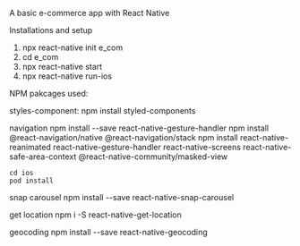 A basic e-commerce app with React Native

Installations and setup

1. npx react-native init e_com
2. cd e_com
3. npx react-native start
4. npx react-native run-ios

NPM pakcages used:

styles-component:
    npm install styled-components

navigation
    npm install --save react-native-gesture-handler
    npm install @react-navigation/native @react-navigation/stack
    npm install react-native-reanimated react-native-gesture-handler react-native-screens react-native-safe-area-context @react-native-community/masked-view

    cd ios
    pod install


snap carousel
    npm install --save react-native-snap-carousel

get location
    npm i -S react-native-get-location

geocoding
    npm install --save react-native-geocoding


